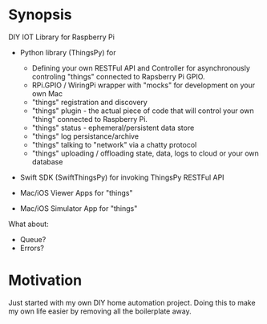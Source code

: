 # Synopsis
DIY IOT Library for Raspberry Pi
- Python library (ThingsPy) for
  - Defining your own RESTFul API and Controller for asynchronously controling "things" connected to Rapsberry Pi GPIO.
  - RPi.GPIO / WiringPi wrapper with "mocks" for development on your own Mac
  - "things" registration and discovery
  - "things" plugin - the actual piece of code that will control your own "thing" connected to Raspberry Pi.
  - "things" status - ephemeral/persistent data store
  - "things" log persistance/archive
  - "things" talking to "network" via a chatty protocol
  - "things" uploading / offloading state, data, logs to cloud or your own database

- Swift SDK (SwiftThingsPy) for invoking ThingsPy RESTFul API
- Mac/iOS Viewer Apps for "things"
- Mac/iOS Simulator App for "things"

What about:
- Queue?
- Errors?

# Motivation

Just started with my own DIY home automation project. Doing this to make my own life easier by removing all the boilerplate away.
